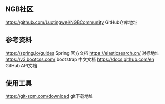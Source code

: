 ## NGB社区
https://github.com/Luotingwei/NGBCommunity GitHub仓库地址

## 参考资料
https://spring.io/guides Spring 官方文档
https://elasticsearch.cn/ 对标地址
https://v3.bootcss.com/ bootstrap 中文文档
https://docs.github.com/en GitHub API文档

## 使用工具
https://git-scm.com/download git下载地址